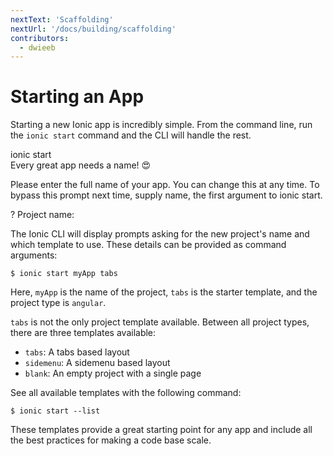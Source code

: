 ```yaml
---
nextText: 'Scaffolding'
nextUrl: '/docs/building/scaffolding'
contributors:
  - dwieeb
---
```


# Starting an App

Starting a new Ionic app is incredibly simple. From the command line, run the `ionic start` command and the CLI will handle the rest.

<command-line> <command-prompt>ionic start</command-prompt> <command-output>   
<span class="bold">Every great app needs a name! 😍</span>  
  
Please enter the full name of your app. You can change this at any time. To bypass this prompt next time, supply <span class="green">name</span>, the first argument to <span class="green">ionic start</span>.  
  
<span class="bold green">?</span> <span class="bold">Project name:</span> <command-cursor blink></command-cursor>  
</command-output> </command-line>

The Ionic CLI will display prompts asking for the new project's name and which template to use. These details can be provided as command arguments:

```shell
$ ionic start myApp tabs
```

Here, `myApp` is the name of the project, `tabs` is the starter template, and the project type is `angular`.

`tabs` is not the only project template available. Between all project types, there are three templates available:

- `tabs`: A tabs based layout
- `sidemenu`: A sidemenu based layout
- `blank`: An empty project with a single page

See all available templates with the following command:

```shell
$ ionic start --list
```

These templates provide a great starting point for any app and include all the best practices for making a code base scale.